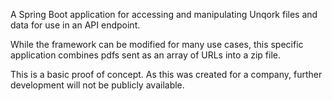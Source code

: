 A Spring Boot application for accessing and manipulating Unqork files and data for use in an API endpoint.

While the framework can be modified for many use cases, this specific application combines pdfs sent as an array of URLs into a zip file.

This is a basic proof of concept. As this was created for a company, further development will not be publicly available.
